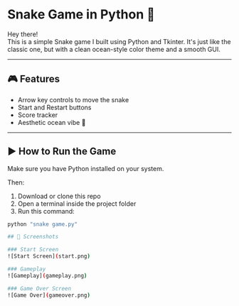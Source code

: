 # Snake Game in Python 🐍

Hey there!  
This is a simple Snake game I built using Python and Tkinter. It's just like the classic one, but with a clean ocean-style color theme and a smooth GUI.

---

## 🎮 Features
- Arrow key controls to move the snake
- Start and Restart buttons
- Score tracker
- Aesthetic ocean vibe 🌊

---

## ▶️ How to Run the Game

Make sure you have Python installed on your system.

Then:

1. Download or clone this repo
2. Open a terminal inside the project folder
3. Run this command:

```bash
python "snake game.py"

## 📸 Screenshots

### Start Screen
![Start Screen](start.png)

### Gameplay
![Gameplay](gameplay.png)

### Game Over Screen
![Game Over](gameover.png) 

